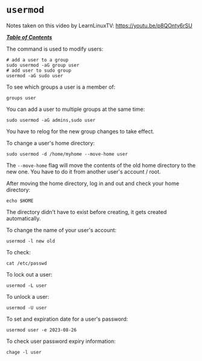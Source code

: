 # `usermod`

Notes taken on this video by LearnLinuxTV: https://youtu.be/p8QOnty6rSU

[***Table of Contents***](/README.md)  

The command is used to modify users:

    # add a user to a group
    sudo usermod -aG group user
    # add user to sudo group
    usermod -aG sudo user

To see which groups a user is a member of:
    
    groups user

You can add a user to multiple groups at the same time:

    sudo usermod -aG admins,sudo user

You have to relog for the new group changes to take effect.

To change a user's home directory:

    sudo usermod -d /home/myhome --move-home user

The `--move-home` flag will move the contents of the old home directory to the
new one. You have to do it from another user's account / root.

After moving the home directory, log in and out and check your home directory:

    echo $HOME

The directory didn't have to exist before creating, it gets created
automatically.

To change the name of your user's account:

    usermod -l new old 

To check:

    cat /etc/passwd

To lock out a user:

    usermod -L user

To unlock a user:

    usermod -U user 

To set and expiration date for a user's password:

    usermod user -e 2023-08-26

To check user password expiry information:

    chage -l user
